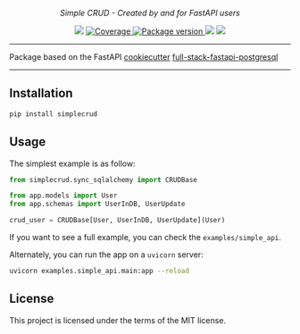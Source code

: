 <p align="center">
    <em>Simple CRUD - Created by and for FastAPI users</em>
</p>
<p align="center">
<img src="https://img.shields.io/github/last-commit/Kludex/simplecrud.svg">
<a href="https://codecov.io/gh/Kludex/simplecrud" target="_blank">
    <img src="https://codecov.io/gh/Kludex/simplecrud/branch/main/graph/badge.svg?token=J6D4HJ4G9X" alt="Coverage">
</a>
<a href="https://pypi.org/project/simplecrud" target="_blank">
    <img src="https://badge.fury.io/py/simplecrud.svg" alt="Package version">
</a>
    <img src="https://img.shields.io/pypi/pyversions/simplecrud.svg">
    <img src="https://img.shields.io/github/license/Kludex/simplecrud.svg">
</p>

---

Package based on the FastAPI [cookiecutter](https://github.com/cookiecutter/cookiecutter) [full-stack-fastapi-postgresql](https://github.com/tiangolo/full-stack-fastapi-postgresql/blob/master/%7B%7Bcookiecutter.project_slug%7D%7D/backend/app/app/crud/base.py)

---

## Installation

```bash
pip install simplecrud
```

## Usage

The simplest example is as follow:

```python
from simplecrud.sync_sqlalchemy import CRUDBase

from app.models import User
from app.schemas import UserInDB, UserUpdate

crud_user = CRUDBase[User, UserInDB, UserUpdate](User)
```

If you want to see a full example, you can check the `examples/simple_api`.

Alternately, you can run the app on a `uvicorn` server:

```bash
uvicorn examples.simple_api.main:app --reload
```

## License

This project is licensed under the terms of the MIT license.
